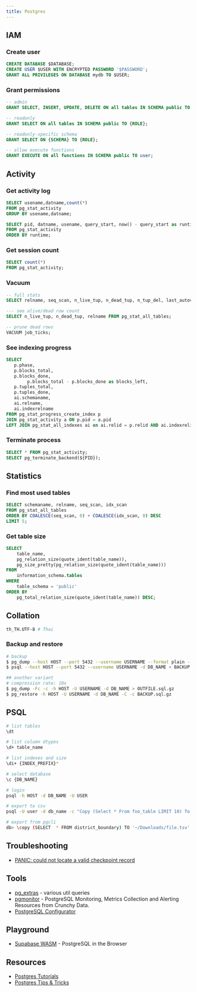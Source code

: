 ```yaml
---
title: Postgres
---
```


## IAM

### Create user

```sql
CREATE DATABASE $DATABASE;
CREATE USER $USER WITH ENCRYPTED PASSWORD '$PASSWORD';
GRANT ALL PRIVILEGES ON DATABASE mydb TO $USER;
```

### Grant permissions

```sql
-- admin
GRANT SELECT, INSERT, UPDATE, DELETE ON all tables IN SCHEMA public TO {ROLE};

-- readonly
GRANT SELECT ON all tables IN SCHEMA public TO {ROLE};

-- readonly-specific schema
GRANT SELECT ON {SCHEMA} TO {ROLE};

-- allow execute functions
GRANT EXECUTE ON all functions IN SCHEMA public TO user;
```

## Activity

### Get activity log

```sql
SELECT usename,datname,count(*)
FROM pg_stat_activity
GROUP BY usename,datname;

SELECT pid, datname, usename, query_start, now() - query_start as runtime, query
FROM pg_stat_activity
ORDER BY runtime;
```

### Get session count

```sql
SELECT count(*)
FROM pg_stat_activity;
```

### Vacuum

```sql
-- full stats
SELECT relname, seq_scan, n_live_tup, n_dead_tup, n_tup_del, last_autovacuum, last_autoanalyze, autovacuum_count, autovacuum_count FROM pg_stat_user_tables;

--- see alive/dead row count
SELECT n_live_tup, n_dead_tup, relname FROM pg_stat_all_tables;

-- prune dead rows
VACUUM job_ticks;
```

### See indexing progress

```sql
SELECT
   p.phase,
   p.blocks_total,
   p.blocks_done,
        p.blocks_total - p.blocks_done as blocks_left,
   p.tuples_total,
   p.tuples_done,
   ai.schemaname,
   ai.relname,
   ai.indexrelname
FROM pg_stat_progress_create_index p
JOIN pg_stat_activity a ON p.pid = a.pid
LEFT JOIN pg_stat_all_indexes ai on ai.relid = p.relid AND ai.indexrelid = p.index_relid;
```

### Terminate process

```sql
SELECT * FROM pg_stat_activity;
SELECT pg_terminate_backend(${PID});
```

## Statistics

### Find most used tables

```sql
SELECT schemaname, relname, seq_scan, idx_scan
FROM pg_stat_all_tables
ORDER BY COALESCE(seq_scan, 0) + COALESCE(idx_scan, 0) DESC
LIMIT 5;
```

### Get table size

```sql
SELECT
    table_name,
    pg_relation_size(quote_ident(table_name)),
    pg_size_pretty(pg_relation_size(quote_ident(table_name)))
FROM
    information_schema.tables
WHERE
    table_schema = 'public'
ORDER BY
    pg_total_relation_size(quote_ident(table_name)) DESC;
```

## Collation

```bash
th_TH.UTF-8 # Thai
```

### Backup and restore

```bash
# backup
$ pg_dump --host HOST --port 5432 --username USERNAME --format plain --verbose --file OUTFILE.sql --table public.TABLE_NAME DB_NAME
$ psql --host HOST --port 5432 --username USERNAME -d DB_NAME < BACKUP.sql

## another variant
# compression rate: 10x
$ pg_dump -Fc -c -h HOST -U USERNAME -d DB_NAME > OUTFILE.sql.gz
$ pg_restore -h HOST -U USERNAME -d DB_NAME -C -c BACKUP.sql.gz
```

## PSQL

```bash
# list tables
\dt

# list column dtypes
\d+ table_name

# list indexes and size
\di+ {INDEX_PREFIX}*

# select database
\c {DB_NAME}

# login
psql -h HOST -d DB_NAME -U USER

# export to csv
psql -U user -d db_name -c "Copy (Select * From foo_table LIMIT 10) To STDOUT With CSV HEADER DELIMITER E'\t';" > foo_data.tsv

# export from pgcli
db> \copy (SELECT  * FROM district_boundary) TO '~/Downloads/file.tsv' WITH (FORMAT CSV, HEADER, DELIMITER E'\t')
```

## Troubleshooting

- [PANIC: could not locate a valid checkpoint record](https://stackoverflow.com/questions/8799474/postgresql-error-panic-could-not-locate-a-valid-checkpoint-record)

## Tools

- [pg_extras](https://github.com/pawurb/python-pg-extras/tree/master/pg_extras/queries) - various util queries
- [pgmonitor](https://github.com/CrunchyData/pgmonitor) - PostgreSQL Monitoring, Metrics Collection and Alerting Resources from Crunchy Data.
- [PostgreSQL Configurator](https://pgconfigurator.cybertec-postgresql.com/)

## Playground

- [Supabase WASM](https://wasm.supabase.com/) - PostgreSQL in the Browser

## Resources

- [Postgres Tutorials](https://www.crunchydata.com/developers/tutorials)
- [Postgres Tips & Tricks](https://www.crunchydata.com/postgres-tips)
